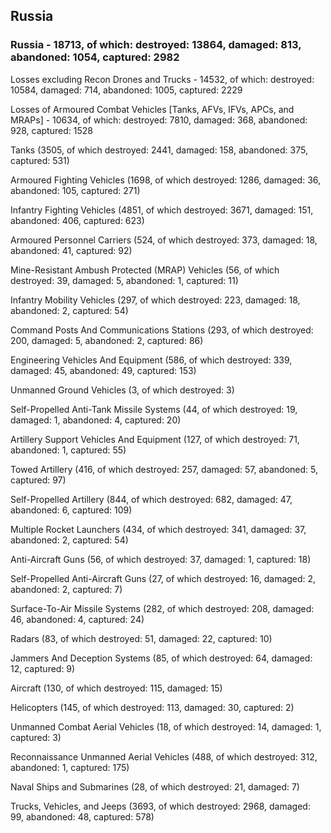 
 
 ## Russia
 
 ### Russia - 18713, of which: destroyed: 13864, damaged: 813, abandoned: 1054, captured: 2982

 Losses excluding Recon Drones and Trucks - 14532, of which: destroyed: 10584, damaged: 714, abandoned: 1005, captured: 2229

 Losses of Armoured Combat Vehicles [Tanks, AFVs, IFVs, APCs, and MRAPs] - 10634, of which: destroyed: 7810, damaged: 368, abandoned: 928, captured: 1528

 

 

 Tanks (3505, of which destroyed: 2441, damaged: 158, abandoned: 375, captured: 531)

 Armoured Fighting Vehicles (1698, of which destroyed: 1286, damaged: 36, abandoned: 105, captured: 271)

 Infantry Fighting Vehicles (4851, of which destroyed: 3671, damaged: 151, abandoned: 406, captured: 623)

 Armoured Personnel Carriers (524, of which destroyed: 373, damaged: 18, abandoned: 41, captured: 92)

 Mine-Resistant Ambush Protected (MRAP) Vehicles (56, of which destroyed: 39, damaged: 5, abandoned: 1, captured: 11)

 Infantry Mobility Vehicles (297, of which destroyed: 223, damaged: 18, abandoned: 2, captured: 54)

 Command Posts And Communications Stations (293, of which destroyed: 200, damaged: 5, abandoned: 2, captured: 86)

 Engineering Vehicles And Equipment (586, of which destroyed: 339, damaged: 45, abandoned: 49, captured: 153)

 Unmanned Ground Vehicles (3, of which destroyed: 3)

 Self-Propelled Anti-Tank Missile Systems (44, of which destroyed: 19, damaged: 1, abandoned: 4, captured: 20)

 Artillery Support Vehicles And Equipment (127, of which destroyed: 71, abandoned: 1, captured: 55)

 Towed Artillery (416, of which destroyed: 257, damaged: 57, abandoned: 5, captured: 97)

 Self-Propelled Artillery (844, of which destroyed: 682, damaged: 47, abandoned: 6, captured: 109)

 Multiple Rocket Launchers (434, of which destroyed: 341, damaged: 37, abandoned: 2, captured: 54)

 Anti-Aircraft Guns (56, of which destroyed: 37, damaged: 1, captured: 18)

 Self-Propelled Anti-Aircraft Guns (27, of which destroyed: 16, damaged: 2, abandoned: 2, captured: 7)

 Surface-To-Air Missile Systems (282, of which destroyed: 208, damaged: 46, abandoned: 4, captured: 24)

 Radars (83, of which destroyed: 51, damaged: 22, captured: 10)

 Jammers And Deception Systems (85, of which destroyed: 64, damaged: 12, captured: 9)

 Aircraft (130, of which destroyed: 115, damaged: 15)

 Helicopters (145, of which destroyed: 113, damaged: 30, captured: 2)

 Unmanned Combat Aerial Vehicles (18, of which destroyed: 14, damaged: 1, captured: 3)

 Reconnaissance Unmanned Aerial Vehicles (488, of which destroyed: 312, abandoned: 1, captured: 175)

 Naval Ships and Submarines (28, of which destroyed: 21, damaged: 7)

 Trucks, Vehicles, and Jeeps (3693, of which destroyed: 2968, damaged: 99, abandoned: 48, captured: 578)

